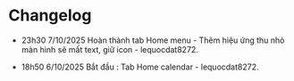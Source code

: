 # Changelog

- 23h30 7/10/2025 Hoàn thành tab Home menu - Thêm hiệu ứng thu nhỏ màn hình sẽ mất text, giữ icon - lequocdat8272.

- 18h50 6/10/2025 Bắt đầu : Tab Home calendar - lequocdat8272.
